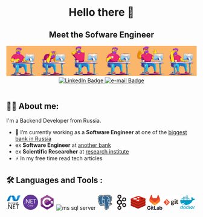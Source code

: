 <h1 align="center">
  Hello there 👋
</h1>
<div id="header" align="center">
  <h2 align="center">
    Meet the Sofware Engineer
  </h2>
  <img src="https://github.com/Arghm/Arghm/blob/main/engineer.png" width="900"/>
</div>
<div id="badges" align="center">
  <a href="https://www.linkedin.com/in/sergey-pishchansky/" target="_blank" rel="noopener">
    <img src="https://img.shields.io/badge/LinkedIn-blue?style=for-the-badge&logo=linkedin&logoColor=white" alt="LinkedIn Badge"/>
  </a>
  <a href="mailto:pishchanskysv@gmail.com" target="_blank" rel="noopener">
    <img src="https://img.shields.io/badge/gmail-red?style=for-the-badge&logo=gmail&logoColor=white" alt="e-mail Badge"/>
  </a>
</div>
<div id="visitcounter" align="center">
  <img src="https://komarev.com/ghpvc/?username=Arghm&style=flat-square&color=green" alt=""/>
</div>

## 👨‍💻 About me:
I'm a Backend Developer from Russia.
- :telescope: I’m currently working as a **Software Engineer** at one of the [biggest bank in Russia](https://www.psbank.ru/Bank)
- ex **Software Engineer** at [another bank](https://finmoll.ru/)
- ex **Scientific Researcher** at [research institute](https://inme-ras.ru/eng/)
- :zap: In my free time read tech articles

## :hammer_and_wrench: Languages and Tools :
<div>
  <img src="https://github.com/devicons/devicon/blob/master/icons/dot-net/dot-net-original-wordmark.svg" title="dotnet" alt="dotnet" width="40" height="40">
  <img src="https://github.com/devicons/devicon/blob/master/icons/dotnetcore/dotnetcore-original.svg" title="dotnet core" alt="dotnet core" width="40" height="40">
  <img src="https://github.com/devicons/devicon/blob/master/icons/csharp/csharp-original.svg" title="csharp" alt="csharp" width="40" height="40">
  <img src="https://img.icons8.com/color/512/microsoft-sql-server.png" title="ms sql server" alt="ms sql server" width="40" height="40">
  <img src="https://github.com/devicons/devicon/blob/master/icons/postgresql/postgresql-original.svg" title="postgresql" alt="postgresql" width="40" height="40">
  <img src="https://github.com/devicons/devicon/blob/master/icons/apachekafka/apachekafka-original.svg" title="kafka" alt="kafka" width="40" height="40">
  <img src="https://github.com/devicons/devicon/blob/master/icons/redis/redis-original.svg" title="redis" alt="redis" width="40" height="40">
  <img src="https://github.com/devicons/devicon/blob/master/icons/gitlab/gitlab-original-wordmark.svg" title="gitlab" alt="gitlab" width="40" height="40">
  <img src="https://github.com/devicons/devicon/blob/master/icons/git/git-original-wordmark.svg" title="git" alt="git" width="40" height="40">
  <img src="https://github.com/devicons/devicon/blob/master/icons/docker/docker-plain-wordmark.svg" title="docker" alt="docker" width="40" height="40">
</div>

<!--
**Arghm/Arghm** is a ✨ _special_ ✨ repository because its `README.md` (this file) appears on your GitHub profile.

Here are some ideas to get you started:

- 🔭 I’m currently working on ...
- 🌱 I’m currently learning ...
- 👯 I’m looking to collaborate on ...
- 🤔 I’m looking for help with ...
- 💬 Ask me about ...
- 📫 How to reach me: ...
- 😄 Pronouns: ...
- ⚡ Fun fact: ...
-->
